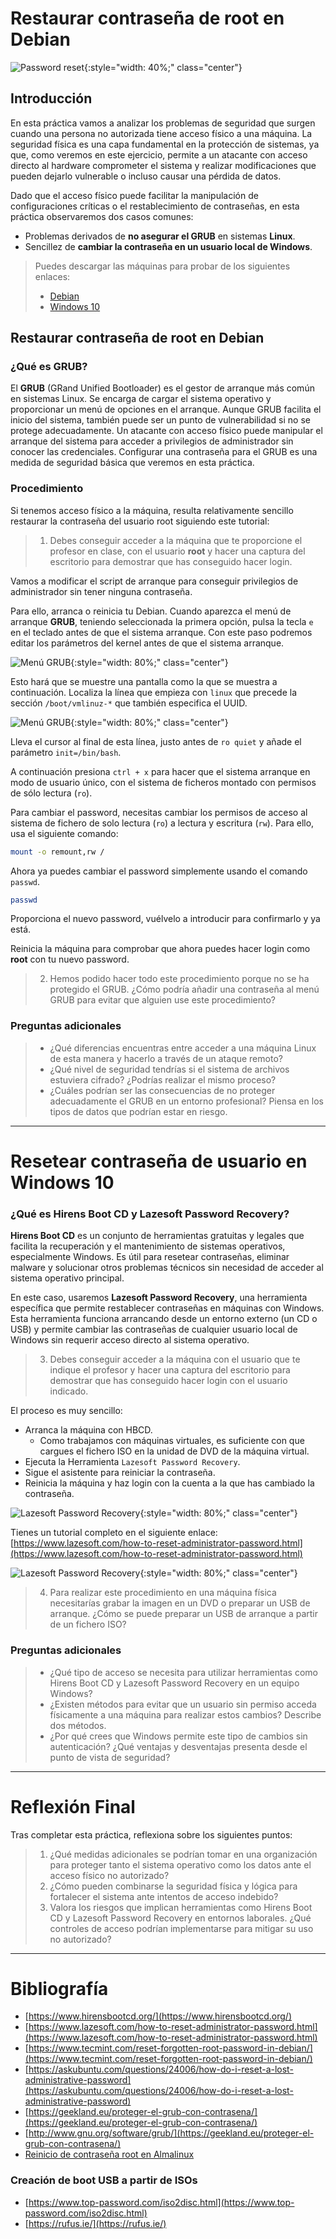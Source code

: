 
<!--
Esta práctica se debe acompañar de dos máquinas virtuales:

Una debian 10 con un password en root seguro
Una con Windows 10 con un usuario que sea administrador seguro
 * En mi caso el usuario es fperez

En cada página se pondrá un fondo de pantalla distinto en los usuarios objetivo para asegurar que el reseteo de password ha sido realizado satisfactoriamente. 

PWD máquinas: gatoperro1
-->

# Restaurar contraseña de root en Debian

![Password reset](../img/resetPass/rst_passwd.png){:style="width: 40%;" class="center"}

## Introducción

En esta práctica vamos a analizar los problemas de seguridad que surgen cuando una persona no autorizada tiene acceso físico a una máquina. La seguridad física es una capa fundamental en la protección de sistemas, ya que, como veremos en este ejercicio, permite a un atacante con acceso directo al hardware comprometer el sistema y realizar modificaciones que pueden dejarlo vulnerable o incluso causar una pérdida de datos.

Dado que el acceso físico puede facilitar la manipulación de configuraciones críticas o el restablecimiento de contraseñas, en esta práctica observaremos dos casos comunes:
  
* Problemas derivados de **no asegurar el GRUB** en sistemas **Linux**.
* Sencillez de **cambiar la contraseña en un usuario local de Windows**.

> Puedes descargar las máquinas para probar de los siguientes enlaces:
> 
> - [Debian](https://drive.google.com/file/d/1Ug51cI5QU_JRXc5AYDtzopPzgialnQ-m/view?usp=drive_link)
> - [Windows 10](https://drive.google.com/file/d/154_79tj0vYpHCziFwr08BgwjeX9F2V1R/view?usp=sharing)

## Restaurar contraseña de root en Debian

### ¿Qué es GRUB?

El **GRUB** (GRand Unified Bootloader) es el gestor de arranque más común en sistemas Linux. Se encarga de cargar el sistema operativo y proporcionar un menú de opciones en el arranque. Aunque GRUB facilita el inicio del sistema, también puede ser un punto de vulnerabilidad si no se protege adecuadamente. Un atacante con acceso físico puede manipular el arranque del sistema para acceder a privilegios de administrador sin conocer las credenciales. Configurar una contraseña para el GRUB es una medida de seguridad básica que veremos en esta práctica.

### Procedimiento

Si tenemos acceso físico a la máquina, resulta relativamente sencillo restaurar la contraseña del usuario root siguiendo este tutorial:

> 1) Debes conseguir acceder a la máquina que te proporcione el profesor en clase, con el usuario **root** y hacer una captura del escritorio para demostrar que has conseguido hacer login.

Vamos a modificar el script de arranque para conseguir privilegios de administrador sin tener ninguna contraseña.

Para ello, arranca o reinicia tu Debian. Cuando aparezca el menú de arranque **GRUB**, teniendo seleccionada la primera opción, pulsa la tecla `e` en el teclado antes de que el sistema arranque. Con este paso podremos editar los parámetros del kernel antes de que el sistema arranque.

![Menú GRUB](../img/resetPass/deb10_grub.jpg){:style="width: 80%;" class="center"}

Esto hará que se muestre una pantalla como la que se muestra a continuación. Localiza la línea que empieza con `linux` que precede la sección `/boot/vmlinuz-*` que también especifica el UUID.

![Menú GRUB](../img/resetPass/deb10_grup_kernel_params.jpg){:style="width: 80%;" class="center"}

Lleva el cursor al final de esta línea, justo antes de `ro quiet` y añade el parámetro `init=/bin/bash`.

A continuación presiona `ctrl + x` para hacer que el sistema arranque en modo de usuario único, con el sistema de ficheros montado con permisos de sólo lectura (`ro`).

Para cambiar el password, necesitas cambiar los permisos de acceso al sistema de fichero de solo lectura (`ro`) a lectura y escritura (`rw`). Para ello, usa el siguiente comando:

```sh
mount -o remount,rw /
```

Ahora ya puedes cambiar el password simplemente usando el comando `passwd`.

```sh
passwd
```

Proporciona el nuevo password, vuélvelo a introducir para confirmarlo y ya está.

Reinicia la máquina para comprobar que ahora puedes hacer login como **root** con tu nuevo password.

> 2) Hemos podido hacer todo este procedimiento porque no se ha protegido el GRUB. ¿Cómo podría añadir una contraseña al menú GRUB para evitar que alguien use este procedimiento?

### Preguntas adicionales

> - ¿Qué diferencias encuentras entre acceder a una máquina Linux de esta manera y hacerlo a través de un ataque remoto?
> - ¿Qué nivel de seguridad tendrías si el sistema de archivos estuviera cifrado? ¿Podrías realizar el mismo proceso?
> - ¿Cuáles podrían ser las consecuencias de no proteger adecuadamente el GRUB en un entorno profesional? Piensa en los tipos de datos que podrían estar en riesgo.

---

# Resetear contraseña de usuario en Windows 10

### ¿Qué es Hirens Boot CD y Lazesoft Password Recovery?

**Hirens Boot CD** es un conjunto de herramientas gratuitas y legales que facilita la recuperación y el mantenimiento de sistemas operativos, especialmente Windows. Es útil para resetear contraseñas, eliminar malware y solucionar otros problemas técnicos sin necesidad de acceder al sistema operativo principal.

En este caso, usaremos **Lazesoft Password Recovery**, una herramienta específica que permite restablecer contraseñas en máquinas con Windows. Esta herramienta funciona arrancando desde un entorno externo (un CD o USB) y permite cambiar las contraseñas de cualquier usuario local de Windows sin requerir acceso directo al sistema operativo.

> 3) Debes conseguir acceder a la máquina con el usuario que te indique el profesor y hacer una captura del escritorio para demostrar que has conseguido hacer login con el usuario indicado.

El proceso es muy sencillo:

* Arranca la máquina con HBCD.
  * Como trabajamos con máquinas virtuales, es suficiente con que cargues el fichero ISO en la unidad de DVD de la máquina virtual. 
* Ejecuta la Herramienta `Lazesoft Password Recovery`.
* Sigue el asistente para reiniciar la contraseña.
* Reinicia la máquina y haz login con la cuenta a la que has cambiado la contraseña.

![Lazesoft Password Recovery](../img/resetPass/HBCD_lacesoft.png){:style="width: 80%;" class="center"}

Tienes un tutorial completo en el siguiente enlace: [https://www.lazesoft.com/how-to-reset-administrator-password.html](https://www.lazesoft.com/how-to-reset-administrator-password.html)

![Lazesoft Password Recovery](../img/resetPass/HBCD_user_reset.png){:style="width: 80%;" class="center"}

> 4) Para realizar este procedimiento en una máquina física necesitarías grabar la imagen en un DVD o preparar un USB de arranque. ¿Cómo se puede preparar un USB de arranque a partir de un fichero ISO?

### Preguntas adicionales

> - ¿Qué tipo de acceso se necesita para utilizar herramientas como Hirens Boot CD y Lazesoft Password Recovery en un equipo Windows?
> - ¿Existen métodos para evitar que un usuario sin permiso acceda físicamente a una máquina para realizar estos cambios? Describe dos métodos.
> - ¿Por qué crees que Windows permite este tipo de cambios sin autenticación? ¿Qué ventajas y desventajas presenta desde el punto de vista de seguridad?

---

# Reflexión Final

Tras completar esta práctica, reflexiona sobre los siguientes puntos:

> 1. ¿Qué medidas adicionales se podrían tomar en una organización para proteger tanto el sistema operativo como los datos ante el acceso físico no autorizado?
> 2. ¿Cómo pueden combinarse la seguridad física y lógica para fortalecer el sistema ante intentos de acceso indebido?
> 3. Valora los riesgos que implican herramientas como Hirens Boot CD y Lazesoft Password Recovery en entornos laborales. ¿Qué controles de acceso podrían implementarse para mitigar su uso no autorizado?

---

# Bibliografía

- [https://www.hirensbootcd.org/](https://www.hirensbootcd.org/)
- [https://www.lazesoft.com/how-to-reset-administrator-password.html](https://www.lazesoft.com/how-to-reset-administrator-password.html)
- [https://www.tecmint.com/reset-forgotten-root-password-in-debian/](https://www.tecmint.com/reset-forgotten-root-password-in-debian/)
- [https://askubuntu.com/questions/24006/how-do-i-reset-a-lost-administrative-password](https://askubuntu.com/questions/24006/how-do-i-reset-a-lost-administrative-password)
- [https://geekland.eu/proteger-el-grub-con-contrasena/](https://geekland.eu/proteger-el-grub-con-contrasena/)
- [http://www.gnu.org/software/grub/](https://geekland.eu/proteger-el-grub-con-contrasena/)
- [Reinicio de contraseña root en Almalinux](https://glesys.se/kb/artikel/how-to-reset-your-root-password-in-almalinux-9)

### Creación de boot USB a partir de ISOs

- [https://www.top-password.com/iso2disc.html](https://www.top-password.com/iso2disc.html)
- [https://rufus.ie/](https://rufus.ie/)

